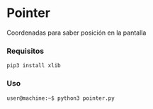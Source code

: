 # Pointer
Coordenadas para saber posición en la pantalla

### Requisitos
```
pip3 install xlib
```
### Uso
```
user@machine:~$ python3 pointer.py
```
